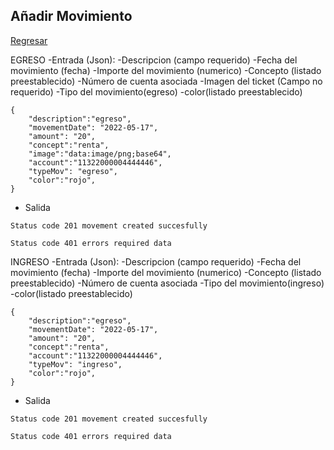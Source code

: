 ## Añadir Movimiento
[Regresar](../README.md)

EGRESO
-Entrada (Json):
-Descripcion (campo requerido)
-Fecha del movimiento (fecha)
-Importe del movimiento (numerico)
-Concepto  (listado preestablecido)
-Número de cuenta asociada
-Imagen del ticket (Campo no requerido)
-Tipo del movimiento(egreso)
-color(listado preestablecido)
```
{
	"description":"egreso",
	"movementDate": "2022-05-17",
	"amount": "20",
	"concept":"renta",
    "image":"data:image/png;base64",
    "account":"11322000004444446",
    "typeMov": "egreso",
	"color":"rojo",
}
```

- Salida
```
Status code 201 movement created succesfully

Status code 401 errors required data
```
INGRESO
-Entrada (Json):
-Descripcion (campo requerido)
-Fecha del movimiento (fecha)
-Importe del movimiento (numerico)
-Concepto  (listado preestablecido)
-Número de cuenta asociada
-Tipo del movimiento(ingreso)
-color(listado preestablecido)
```
{
	"description":"egreso",
	"movementDate": "2022-05-17",
	"amount": "20",
	"concept":"renta",
    "account":"11322000004444446",
    "typeMov": "ingreso",
	"color":"rojo",
}
```

- Salida
```
Status code 201 movement created succesfully

Status code 401 errors required data
```